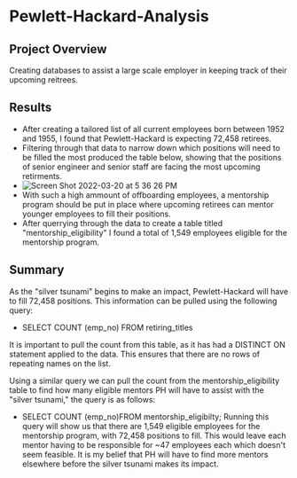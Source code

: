 # Pewlett-Hackard-Analysis

## Project Overview

Creating databases to assist a large scale employer in keeping track of their upcoming reitrees.

## Results

* After creating a tailored list of all current employees born between 1952 and 1955, I found that Pewlett-Hackard is expecting 72,458 retirees.
* Filtering through that data to narrow down which positions will need to be filled the most produced the table below, showing that the positions of senior engineer and senior staff are facing the most upcoming retirments.
* ![Screen Shot 2022-03-20 at 5 36 26 PM](https://user-images.githubusercontent.com/96406929/159192919-68ab9aa6-3a5d-477b-8f98-68db2cd71872.png)
* With such a high ammount of offboarding employees, a mentorship program should be put in place where upcoming retirees can mentor younger employees to fill their positions. 
* After querrying through the data to create a table titled "mentorship_eligibility" I found a total of 1,549 employees eligible for the mentorship program.

## Summary 
As the "silver tsunami" begins to make an impact, Pewlett-Hackard will have to fill 72,458 positions. This information can be pulled using the following query:

* SELECT COUNT (emp_no) FROM retiring_titles

It is important to pull the count from this table, as it has had a DISTINCT ON statement applied to the data. This ensures that there are no rows of repeating names on the list. 

Using a similar query we can pull the count from the mentorship_eligibility table to find how many eligible mentors PH will have to assist with the "silver tsunami," the query is as follows:
* SELECT COUNT (emp_no)FROM mentorship_eligibilty;
Running this query will show us that there are 1,549 eligible employees for the mentorship program, with 72,458 positions to fill. This would leave each mentor having to be responsible for ~47 employees each which doesn't seem feasible. It is my belief that PH will have to find more mentors elsewhere before the silver tsunami makes its impact. 

